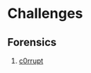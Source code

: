 # Challenges

## Forensics
1. [c0rrupt](https://github.com/adriankristanto/picoctf-writeup/blob/main/Forensics/c0rrupt/c0rrupt.md)